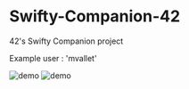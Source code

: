 # Swifty-Companion-42
42's Swifty Companion project

Example user : 'mvallet'

![demo]("http://image.noelshack.com/fichiers/2016/24/1466069980-screen-shot-2016-06-16-at-11-38-03.png")
![demo]("http://image.noelshack.com/fichiers/2016/24/1466069981-screen-shot-2016-06-16-at-11-38-29.png")
